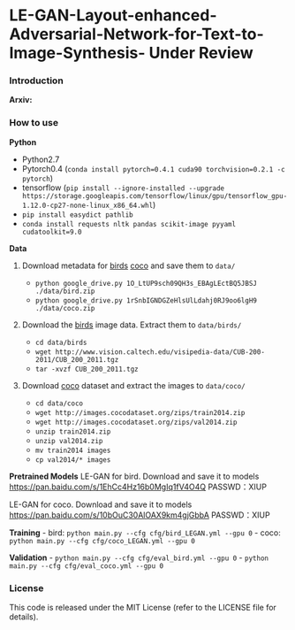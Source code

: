 # LE-GAN-Layout-enhanced-Adversarial-Network-for-Text-to-Image-Synthesis- Under Review

### Introduction


**Arxiv:** 

### How to use

**Python**

- Python2.7
- Pytorch0.4 (`conda install pytorch=0.4.1 cuda90 torchvision=0.2.1 -c pytorch`)
- tensorflow (`pip install --ignore-installed --upgrade https://storage.googleapis.com/tensorflow/linux/gpu/tensorflow_gpu-1.12.0-cp27-none-linux_x86_64.whl`)
- `pip install easydict pathlib`
- `conda install requests nltk pandas scikit-image pyyaml cudatoolkit=9.0`


**Data**
1. Download metadata for [birds](https://drive.google.com/open?id=1O_LtUP9sch09QH3s_EBAgLEctBQ5JBSJ) [coco](https://drive.google.com/open?id=1rSnbIGNDGZeHlsUlLdahj0RJ9oo6lgH9) and save them to `data/`
    - `python google_drive.py 1O_LtUP9sch09QH3s_EBAgLEctBQ5JBSJ ./data/bird.zip`
    - `python google_drive.py 1rSnbIGNDGZeHlsUlLdahj0RJ9oo6lgH9 ./data/coco.zip`

2. Download the [birds](http://www.vision.caltech.edu/visipedia/CUB-200-2011.html) image data. Extract them to `data/birds/`
    - `cd data/birds`
    - `wget http://www.vision.caltech.edu/visipedia-data/CUB-200-2011/CUB_200_2011.tgz`
    - `tar -xvzf CUB_200_2011.tgz`
    
3. Download [coco](http://cocodataset.org/#download) dataset and extract the images to `data/coco/`
    - `cd data/coco`
    - `wget http://images.cocodataset.org/zips/train2014.zip`
    - `wget http://images.cocodataset.org/zips/val2014.zip`
    - `unzip train2014.zip`
    - `unzip val2014.zip`
    - `mv train2014 images`
    - `cp val2014/* images`

**Pretrained Models**
LE-GAN for bird. Download and save it to models https://pan.baidu.com/s/1EhCc4Hz16b0MgIq1fV4O4Q PASSWD：XIUP

LE-GAN for coco. Download and save it to models https://pan.baidu.com/s/10bOuC30AlOAX9km4gjGbbA PASSWD：XIUP

**Training**
    - bird: `python main.py --cfg cfg/bird_LEGAN.yml --gpu 0`
    - coco: `python main.py --cfg cfg/coco_LEGAN.yml --gpu 0`

**Validation**
    - `python main.py --cfg cfg/eval_bird.yml --gpu 0`
    - `python main.py --cfg cfg/eval_coco.yml --gpu 0`


### License
This code is released under the MIT License (refer to the LICENSE file for details). 

